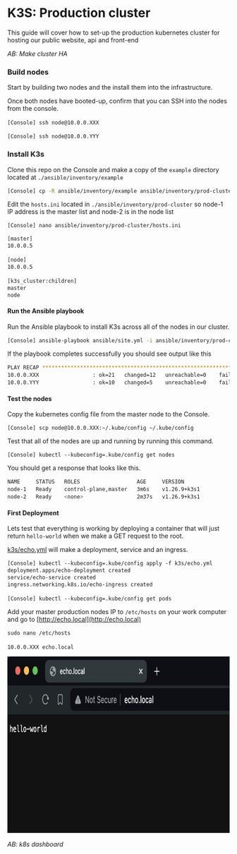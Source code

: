 # K3S: Production cluster

This guide will cover how to set-up the production kubernetes cluster for hosting our public website, api and front-end

_AB: Make cluster HA_

### Build nodes
Start by building two nodes and the install them into the infrastructure.

Once both nodes have booted-up, confirm that you can SSH into the nodes from the console.

```[Console] ssh node@10.0.0.XXX```

```[Console] ssh node@10.0.0.YYY```


### Install K3s
Clone this repo on the Console and make a copy of the `example` directory located at `./ansible/inventory/example` 

```sh
[Console] cp -R ansible/inventory/example ansible/inventory/prod-cluster
```

Edit the `hosts.ini` located in `./ansible/inventory/prod-cluster` so node-1 IP address is the master list and node-2 is in the node list

```
[Console] nano ansible/inventory/prod-cluster/hosts.ini
```

```
[master]
10.0.0.5

[node]
10.0.0.5

[k3s_cluster:children]
master
node
```

#### Run the Ansible playbook

Run the Ansible playbook to install K3s across all of the nodes in our cluster.

```sh
[Console] ansible-playbook ansible/site.yml -i ansible/inventory/prod-cluster/hosts.ini
```

If the playbook completes successfully you should see output like this

```sh
PLAY RECAP ****************************************************************************************************
10.0.0.XXX                 : ok=21   changed=12   unreachable=0    failed=0    skipped=10   rescued=0    ignored=0   
10.0.0.YYY                 : ok=10   changed=5    unreachable=0    failed=0    skipped=10   rescued=0    ignored=0 
```

#### Test the nodes
Copy the kubernetes config file from the master node to the Console.

```
[Console] scp node@10.0.0.XXX:~/.kube/config ~/.kube/config
```

Test that all of the nodes are up and running by running this command.

```
[Console] kubectl --kubeconfig=.kube/config get nodes
```

You should get a response that looks like this.
```sh
NAME     STATUS   ROLES                  AGE     VERSION
node-1   Ready    control-plane,master   3m6s    v1.26.9+k3s1
node-2   Ready    <none>                 2m37s   v1.26.9+k3s1
```


#### First Deployment
Lets test that everything is working by deploying a container that will just return `hello-world` when we make a GET request to the root.

[k3s/echo.yml](/k3s/echo.yml) will make a deployment, service and an ingress.

```
[Console] kubectl --kubeconfig=.kube/config apply -f k3s/echo.yml
deployment.apps/echo-deployment created
service/echo-service created
ingress.networking.k8s.io/echo-ingress created

[Console] kubectl --kubeconfig=.kube/config get pods
```

Add your master production nodes IP to `/etc/hosts` on your work computer and go to [http://echo.local](http://echo.local)
```
sudo nano /etc/hosts

10.0.0.XXX echo.local
```

<img height="400" src="https://raw.githubusercontent.com/anthonybudd/s3-from-scratch/master/_img/echo.png">



_AB: k8s dashboard_

<!-- # install k8s dashboard ui
`kubectl apply -f https://raw.githubusercontent.com/kubernetes/dashboard/v2.7.0/aio/deploy/recommended.yaml`

Source: https://github.com/kubernetes/dashboard/blob/master/docs/user/access-control/creating-sample-user.md

kubectl --kubeconfig=prod-k8s apply -f ./prod-cluster/dashboard.
kubectl --kubeconfig=prod-k8s apply -f ./prod-cluster/dashboard.cluster-role-binding.yml
kubectl --kubeconfig=prod-k8s -n kubernetes-dashboard describe secret $(kubectl --kubeconfig=prod-k8s -n kubernetes-dashboard get secret | grep admin-user | awk '{print $1}') -->
